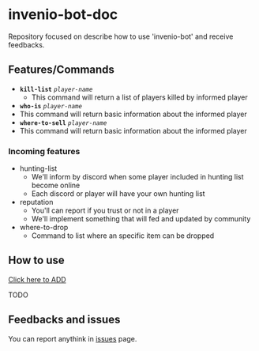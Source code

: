 # invenio-bot-doc

Repository focused on describe how to use 'invenio-bot' and receive feedbacks.

## Features/Commands
- **`kill-list`** *`player-name`*
  - This command will return a list of players killed by informed player
-  **`who-is`** *`player-name`*
  - This command will return basic information about the informed player
-  **`where-to-sell`** *`player-name`*
  - This command will return basic information about the informed player
### Incoming features
- hunting-list
  - We'll inform by discord when some player included in hunting list become online
  - Each discord or player will have your own hunting list
- reputation
  - You'll can report if you trust or not in a player
  - We'll implement something that will fed and updated by community
- where-to-drop
  - Command to list where an specific item can be dropped
  
## How to use

[Click here to ADD](https://discord.com/api/oauth2/authorize?client_id=1084266899950534677&permissions=397284485184&scope=bot)

TODO

## Feedbacks and issues
You can report anythink in [issues](https://github.com/medivians/invenio-bot-doc/issues) page.
